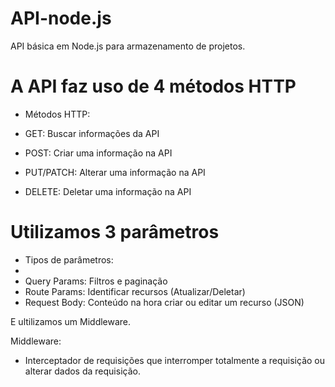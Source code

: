 # API-node.js

API básica em Node.js para armazenamento de projetos.

# A API faz uso de 4 métodos HTTP

 * Métodos HTTP:
 
 * GET: Buscar informações da API
 * POST: Criar uma informação na API
 * PUT/PATCH: Alterar uma informação na API
 * DELETE: Deletar uma informação na API
 
 
 # Utilizamos 3 parâmetros 

 * Tipos de parâmetros:
 * 
 * Query Params: Filtros e paginação
 * Route Params: Identificar recursos (Atualizar/Deletar)
 * Request Body: Conteúdo na hora criar ou editar um recurso (JSON)
 
 E ultilizamos um Middleware.
 
 Middleware:

 * Interceptador de requisições que interromper totalmente a requisição ou alterar dados da requisição.
